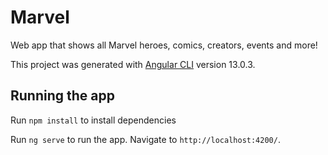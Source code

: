 # Marvel

Web app that shows all Marvel heroes, comics, creators, events and more!

This project was generated with [Angular CLI](https://github.com/angular/angular-cli) version 13.0.3.

## Running the app

Run `npm install` to install dependencies

Run `ng serve` to run the app. Navigate to `http://localhost:4200/`.
